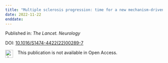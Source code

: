 ```yaml
---
title: "Multiple sclerosis progression: time for a new mechanism-driven framework."
date: 2022-11-22
enddate:
---
```


Published in: *The Lancet. Neurology*

DOI: [10.1016/S1474-4422(22)00289-7](https://doi.org/10.1016/S1474-4422(22)00289-7)

<img src="https://upload.wikimedia.org/wikipedia/commons/thumb/0/0e/Closed_Access_logo_transparent.svg/1200px-Closed_Access_logo_transparent.svg.png" alt="drawing" width="25" align="left"/> &nbsp;&nbsp;&nbsp;This publication is not available in Open Access.


